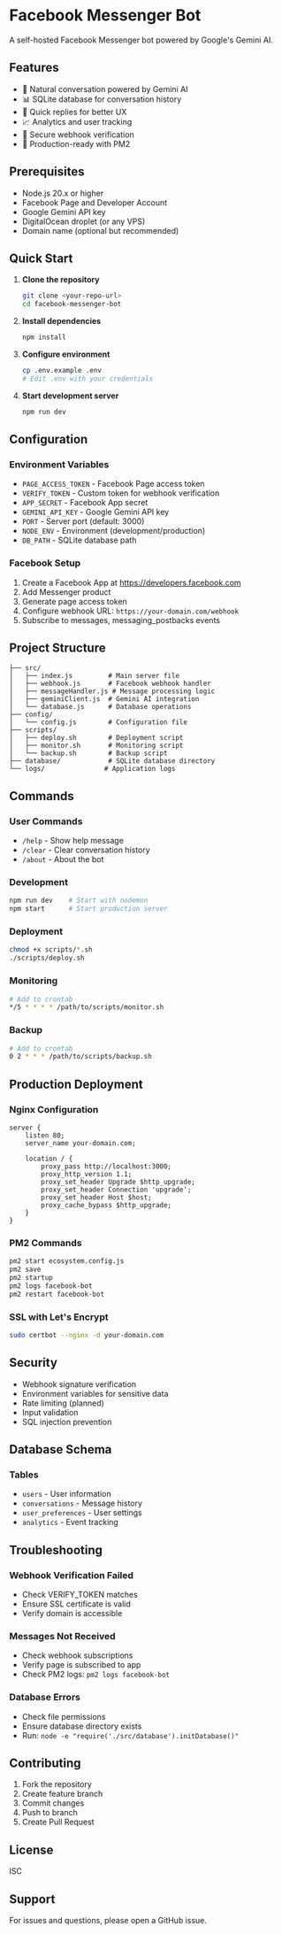 # Facebook Messenger Bot

A self-hosted Facebook Messenger bot powered by Google's Gemini AI.

## Features

- 💬 Natural conversation powered by Gemini AI
- 📊 SQLite database for conversation history
- 🔄 Quick replies for better UX
- 📈 Analytics and user tracking
- 🔐 Secure webhook verification
- 🚀 Production-ready with PM2

## Prerequisites

- Node.js 20.x or higher
- Facebook Page and Developer Account
- Google Gemini API key
- DigitalOcean droplet (or any VPS)
- Domain name (optional but recommended)

## Quick Start

1. **Clone the repository**
   ```bash
   git clone <your-repo-url>
   cd facebook-messenger-bot
   ```

2. **Install dependencies**
   ```bash
   npm install
   ```

3. **Configure environment**
   ```bash
   cp .env.example .env
   # Edit .env with your credentials
   ```

4. **Start development server**
   ```bash
   npm run dev
   ```

## Configuration

### Environment Variables

- `PAGE_ACCESS_TOKEN` - Facebook Page access token
- `VERIFY_TOKEN` - Custom token for webhook verification
- `APP_SECRET` - Facebook App secret
- `GEMINI_API_KEY` - Google Gemini API key
- `PORT` - Server port (default: 3000)
- `NODE_ENV` - Environment (development/production)
- `DB_PATH` - SQLite database path

### Facebook Setup

1. Create a Facebook App at https://developers.facebook.com
2. Add Messenger product
3. Generate page access token
4. Configure webhook URL: `https://your-domain.com/webhook`
5. Subscribe to messages, messaging_postbacks events

## Project Structure

```
├── src/
│   ├── index.js         # Main server file
│   ├── webhook.js       # Facebook webhook handler
│   ├── messageHandler.js # Message processing logic
│   ├── geminiClient.js  # Gemini AI integration
│   └── database.js      # Database operations
├── config/
│   └── config.js        # Configuration file
├── scripts/
│   ├── deploy.sh        # Deployment script
│   ├── monitor.sh       # Monitoring script
│   └── backup.sh        # Backup script
├── database/            # SQLite database directory
└── logs/               # Application logs
```

## Commands

### User Commands
- `/help` - Show help message
- `/clear` - Clear conversation history
- `/about` - About the bot

### Development
```bash
npm run dev    # Start with nodemon
npm start      # Start production server
```

### Deployment
```bash
chmod +x scripts/*.sh
./scripts/deploy.sh
```

### Monitoring
```bash
# Add to crontab
*/5 * * * * /path/to/scripts/monitor.sh
```

### Backup
```bash
# Add to crontab
0 2 * * * /path/to/scripts/backup.sh
```

## Production Deployment

### Nginx Configuration
```nginx
server {
    listen 80;
    server_name your-domain.com;
    
    location / {
        proxy_pass http://localhost:3000;
        proxy_http_version 1.1;
        proxy_set_header Upgrade $http_upgrade;
        proxy_set_header Connection 'upgrade';
        proxy_set_header Host $host;
        proxy_cache_bypass $http_upgrade;
    }
}
```

### PM2 Commands
```bash
pm2 start ecosystem.config.js
pm2 save
pm2 startup
pm2 logs facebook-bot
pm2 restart facebook-bot
```

### SSL with Let's Encrypt
```bash
sudo certbot --nginx -d your-domain.com
```

## Security

- Webhook signature verification
- Environment variables for sensitive data
- Rate limiting (planned)
- Input validation
- SQL injection prevention

## Database Schema

### Tables
- `users` - User information
- `conversations` - Message history
- `user_preferences` - User settings
- `analytics` - Event tracking

## Troubleshooting

### Webhook Verification Failed
- Check VERIFY_TOKEN matches
- Ensure SSL certificate is valid
- Verify domain is accessible

### Messages Not Received
- Check webhook subscriptions
- Verify page is subscribed to app
- Check PM2 logs: `pm2 logs facebook-bot`

### Database Errors
- Check file permissions
- Ensure database directory exists
- Run: `node -e "require('./src/database').initDatabase()"`

## Contributing

1. Fork the repository
2. Create feature branch
3. Commit changes
4. Push to branch
5. Create Pull Request

## License

ISC

## Support

For issues and questions, please open a GitHub issue.